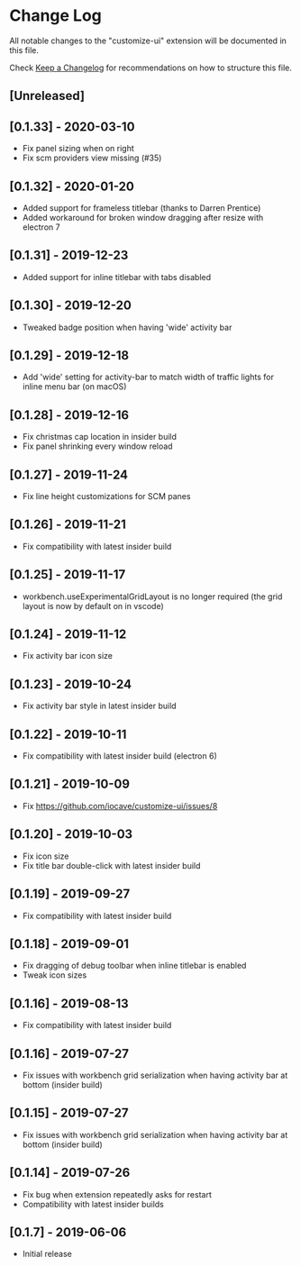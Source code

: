 # Change Log

All notable changes to the "customize-ui" extension will be documented in this file.

Check [Keep a Changelog](http://keepachangelog.com/) for recommendations on how to structure this file.

## [Unreleased]

## [0.1.33] - 2020-03-10

- Fix panel sizing when on right
- Fix scm providers view missing (#35)

## [0.1.32] - 2020-01-20

- Added support for frameless titlebar (thanks to Darren Prentice)
- Added workaround for broken window dragging after resize with electron 7

## [0.1.31] - 2019-12-23

- Added support for inline titlebar with tabs disabled

## [0.1.30] - 2019-12-20

- Tweaked badge position when having 'wide' activity bar

## [0.1.29] - 2019-12-18

- Add 'wide' setting for activity-bar to match width of traffic lights for inline menu bar (on macOS)

## [0.1.28] - 2019-12-16

- Fix christmas cap location in insider build
- Fix panel shrinking every window reload

## [0.1.27] - 2019-11-24

- Fix line height customizations for SCM panes

## [0.1.26] - 2019-11-21

- Fix compatibility with latest insider build

## [0.1.25] - 2019-11-17

- workbench.useExperimentalGridLayout is no longer required (the grid layout is now by default on in vscode)

## [0.1.24] - 2019-11-12

- Fix activity bar icon size

## [0.1.23] - 2019-10-24

- Fix activity bar style in latest insider build

## [0.1.22] - 2019-10-11

- Fix compatibility with latest insider build (electron 6)

## [0.1.21] - 2019-10-09

- Fix https://github.com/iocave/customize-ui/issues/8

## [0.1.20] - 2019-10-03

- Fix icon size
- Fix title bar double-click with latest insider build

## [0.1.19] - 2019-09-27

- Fix compatibility with latest insider build

## [0.1.18] - 2019-09-01

- Fix dragging of debug toolbar when inline titlebar is enabled
- Tweak icon sizes

## [0.1.16] - 2019-08-13

- Fix compatibility with latest insider build

## [0.1.16] - 2019-07-27

- Fix issues with workbench grid serialization when having activity bar at bottom (insider build)

## [0.1.15] - 2019-07-27

- Fix issues with workbench grid serialization when having activity bar at bottom (insider build)

## [0.1.14] - 2019-07-26

- Fix bug when extension repeatedly asks for restart
- Compatibility with latest insider builds

## [0.1.7] - 2019-06-06

- Initial release